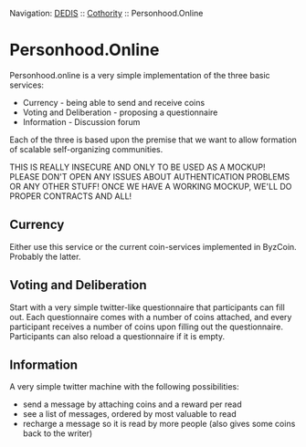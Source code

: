 Navigation: [DEDIS](https://github.com/dedis/doc/tree/master/README.md) ::
[Cothority](https://github.com/dedis/cothority/tree/master/README.md) ::
Personhood.Online

# Personhood.Online

Personhood.online is a very simple implementation of the three basic services:

- Currency - being able to send and receive coins
- Voting and Deliberation - proposing a questionnaire
- Information - Discussion forum

Each of the three is based upon the premise that we want to allow formation
of scalable self-organizing communities.

THIS IS REALLY INSECURE AND ONLY TO BE USED AS A MOCKUP! PLEASE DON'T OPEN
ANY ISSUES ABOUT AUTHENTICATION PROBLEMS OR ANY OTHER STUFF! ONCE WE HAVE A
WORKING MOCKUP, WE'LL DO PROPER CONTRACTS AND ALL!

## Currency

Either use this service or the current coin-services implemented in ByzCoin.
Probably the latter.

## Voting and Deliberation

Start with a very simple twitter-like questionnaire that participants can fill
out. Each questionnaire comes with a number of coins attached, and every
participant receives a number of coins upon filling out the questionnaire.
Participants can also reload a questionnaire if it is empty.

## Information

A very simple twitter machine with the following possibilities:
- send a message by attaching coins and a reward per read
- see a list of messages, ordered by most valuable to read
- recharge a message so it is read by more people (also gives some coins
  back to the writer)
